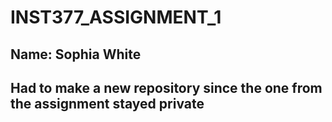 # INST377_ASSIGNMENT_1
## Name: Sophia White
## Had to make a new repository since the one from the assignment stayed private
